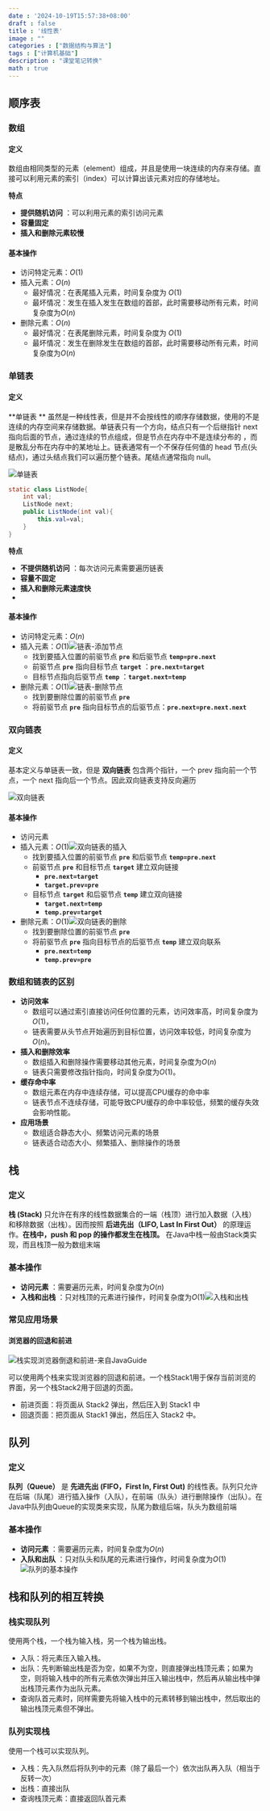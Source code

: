 ```yaml
---
date : '2024-10-19T15:57:38+08:00'
draft : false
title : '线性表'
image : ""
categories : ["数据结构与算法"]
tags : ["计算机基础"]
description : "课堂笔记转换"
math : true
---
```

## 顺序表

### 数组

#### 定义

数组由相同类型的元素（element）组成，并且是使用一块连续的内存来存储。直接可以利用元素的索引（index）可以计算出该元素对应的存储地址。

**特点**

- **提供随机访问** ：可以利用元素的索引访问元素
- **容量固定**
- **插入和删除元素较慢**

#### 基本操作

- 访问特定元素：$O(1)$
- 插入元素：$O(n)$
  - 最好情况：在表尾插入元素，时间复杂度为 $O(1)$
  - 最坏情况：发生在插入发生在数组的首部，此时需要移动所有元素，时间复杂度为$O(n)$
- 删除元素：$O(n)$
  - 最好情况：在表尾删除元素，时间复杂度为 $O(1)$
  - 最坏情况：发生在删除发生在数组的首部，此时需要移动所有元素，时间复杂度为$O(n)$

### 单链表

#### 定义

**单链表 ** 虽然是一种线性表，但是并不会按线性的顺序存储数据，使用的不是连续的内存空间来存储数据。单链表只有一个方向，结点只有一个后继指针 next 指向后面的节点，通过连续的节点组成，但是节点在内存中不是连续分布的 ，而是散乱分布在内存中的某地址上。链表通常有一个不保存任何值的 head 节点(头结点)，通过头结点我们可以遍历整个链表。尾结点通常指向 null。

![单链表](single-linkedlist.png)

```java
static class ListNode{
    int val;
    ListNode next;
    public ListNode(int val){
        this.val=val;
    }
}
```

**特点**

- **不提供随机访问** ：每次访问元素需要遍历链表
- **容量不固定**
- **插入和删除元素速度快**
- 

#### 基本操作

- 访问特定元素：$O(n)$
- 插入元素：$O(1)$![链表-添加节点](20200806195134331-20230310121503147.png)
  - 找到要插入位置的前驱节点 **`pre`** 和后驱节点 **`temp=pre.next`**
  - 前驱节点 **`pre`** 指向目标节点 **`target`** ：**`pre.next=target`**
  - 目标节点指向后驱节点 **`temp`** ：**`target.next=temp`**
- 删除元素：$O(1)$![链表-删除节点](20200806195114541-20230310121459257.png)
  - 找到要删除位置的前驱节点 **`pre`**
  - 将前驱节点 **`pre`** 指向目标节点的后驱节点：**`pre.next=pre.next.next`**

### 双向链表

#### 定义

基本定义与单链表一致，但是 **双向链表** 包含两个指针，一个 prev 指向前一个节点，一个 next 指向后一个节点。因此双向链表支持反向遍历

![双向链表](bidirectional-linkedlist.png)

#### 基本操作

- 访问元素
- 插入元素：$O(1)$![双向链表的插入](R-C.8689c31dff2149b3d9742e26b9a06ed3.png)
  - 找到要插入位置的前驱节点 **`pre`** 和后驱节点 **`temp=pre.next`**
  - 前驱节点 **`pre`** 和目标节点 **`target`** 建立双向链接
    - **`pre.next=target`**
    - **`target.prev=pre`**
  - 目标节点 **`target`** 和后驱节点 **`temp`** 建立双向链接
    - **`target.next=temp`**
    - **`temp.prev=target`**
- 删除元素：$O(1)$![双向链表的删除](00537f0ad4d843679655ded36e8e8503.png)
  - 找到要删除位置的前驱节点 **`pre`**
  - 将前驱节点 **`pre`** 指向目标节点的后驱节点 **`temp`** 建立双向联系
    - **`pre.next=temp`**
    - **`temp.prev=pre`**

### 数组和链表的区别

- **访问效率** 
  - 数组可以通过索引直接访问任何位置的元素，访问效率高，时间复杂度为$O(1)$，
  - 链表需要从头节点开始遍历到目标位置，访问效率较低，时间复杂度为$O(n)$。
- **插入和删除效率**
  - 数组插入和删除操作需要移动其他元素，时间复杂度为$O(n)$
  - 链表只需要修改指针指向，时间复杂度为$O(1)$。
- **缓存命中率**
  - 数组元素在内存中连续存储，可以提高CPU缓存的命中率
  - 链表节点不连续存储，可能导致CPU缓存的命中率较低，频繁的缓存失效会影响性能。
- **应用场景**
  - 数组适合静态大小、频繁访问元素的场景
  - 链表适合动态大小、频繁插入、删除操作的场景

## 栈

### 定义

**栈 (Stack)** 只允许在有序的线性数据集合的一端（栈顶）进行加入数据（入栈）和移除数据（出栈）。因而按照 **后进先出（LIFO, Last In First Out）** 的原理运作。**在栈中，push 和 pop 的操作都发生在栈顶。** 在Java中栈一般由Stack类实现，而且栈顶一般为数组末端

### 基本操作

- **访问元素** ：需要遍历元素，时间复杂度为$O(n)$
- **入栈和出栈** ：只对栈顶的元素进行操作，时间复杂度为$O(1)$![入栈和出栈](image-20240725233451930.png)

### 常见应用场景

#### 浏览器的回退和前进

![栈实现浏览器倒退和前进-来自JavaGuide](栈实现浏览器倒退和前进.png)

可以使用两个栈来实现浏览器的回退和前进。一个栈Stack1用于保存当前浏览的界面，另一个栈Stack2用于回退的页面。

- 前进页面：将页面从 Stack2 弹出，然后压入到 Stack1 中
- 回退页面：把页面从 Stack1 弹出，然后压入 Stack2 中。

## 队列

### 定义

**队列（Queue）** 是 **先进先出 (FIFO，First In, First Out)** 的线性表。队列只允许在后端（队尾）进行插入操作（入队），在前端（队头）进行删除操作（出队）。在Java中队列由Queue的实现类来实现，队尾为数组后端，队头为数组前端

### 基本操作

- **访问元素** ：需要遍历元素，时间复杂度为$O(n)$
- **入队和出队** ：只对队头和队尾的元素进行操作，时间复杂度为$O(1)$![队列的基本操作](OIP-C.G5n6ACcW_VofRsdMgqID4wHaCM.png)

## 栈和队列的相互转换

### 栈实现队列

使用两个栈，一个栈为输入栈，另一个栈为输出栈。

- 入队：将元素压入输入栈。
- 出队：先判断输出栈是否为空，如果不为空，则直接弹出栈顶元素；如果为空，则将输入栈中的所有元素依次弹出并压入输出栈中，然后再从输出栈中弹出栈顶元素作为出队元素。
- 查询队首元素时，同样需要先将输入栈中的元素转移到输出栈中，然后取出的输出栈顶元素但不弹出。

### 队列实现栈

使用一个栈可以实现队列。

- 入栈：先入队然后将队列中的元素（除了最后一个）依次出队再入队（相当于反转一次）
- 出栈：直接出队
- 查询栈顶元素：直接返回队首元素